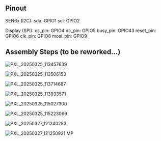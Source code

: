 ## Pinout
SEN6x (I2C):
  sda: GPIO1
  scl: GPIO2

Display (SPI):
    cs_pin: GPIO4
    dc_pin: GPIO5
    busy_pin: GPIO43
    reset_pin: GPIO6
    clk_pin: GPIO8
    mosi_pin: GPIO9

## Assembly Steps (to be reworked...)

![PXL_20250325_113457639](https://github.com/user-attachments/assets/75f18547-935f-4800-a274-fdb73a391efe)

![PXL_20250325_113506153](https://github.com/user-attachments/assets/35b36dc9-1e6e-4ac0-911c-ada3c2fbafd7)

![PXL_20250325_113714687](https://github.com/user-attachments/assets/c6cc5fe2-61e3-4c26-9a8c-bb7508ef1103)

![PXL_20250325_113933571](https://github.com/user-attachments/assets/d0b3e2c1-4856-4f9e-9e95-376c1e2727b5)

![PXL_20250325_115027300](https://github.com/user-attachments/assets/07a4f36f-026a-4262-92ac-50a63d29c961)

![PXL_20250325_115223069](https://github.com/user-attachments/assets/db7fc7b0-ff49-4840-899c-846e267ae9ad)

![PXL_20250327_121240283](https://github.com/user-attachments/assets/62e1bae5-fff9-428f-b3c8-92f3214d6ef6)

![PXL_20250327_121250921 MP](https://github.com/user-attachments/assets/74e5fabb-3dff-4be9-ad8d-1dc67151f829)






